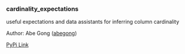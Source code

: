 ### cardinality_expectations
useful expectations and data assistants for inferring column cardinality

Author: Abe Gong ([abegong](https://github.com/abegong))

[PyPi Link](https://pypi/python.org/pypi/cardinality_expectations)
